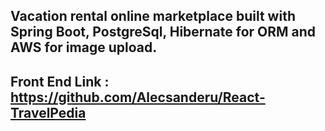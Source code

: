 ## Vacation rental online marketplace built with Spring Boot, PostgreSql, Hibernate for ORM and AWS for image upload.
## Front End Link : https://github.com/Alecsanderu/React-TravelPedia
